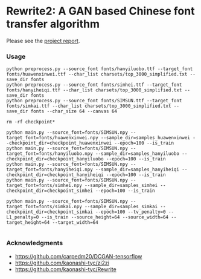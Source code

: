 # Rewrite2: A GAN based Chinese font transfer algorithm

Please see the [project report](CPSC540_Final_Project_Report.pdf).

### Usage
```
python preprocess.py --source_font fonts/hanyiluobo.ttf --target_font fonts/huawenxinwei.ttf --char_list charsets/top_3000_simplified.txt --save_dir fonts
python preprocess.py --source_font fonts/simhei.ttf --target_font fonts/hanyiheiqi.ttf --char_list charsets/top_3000_simplified.txt --save_dir fonts
python preprocess.py --source_font fonts/SIMSUN.ttf --target_font fonts/simkai.ttf --char_list charsets/top_3000_simplified.txt --save_dir fonts --char_size 64 --canvas 64

rm -rf checkpoint*

python main.py --source_font=fonts/SIMSUN.npy --target_font=fonts/huawenxinwei.npy --sample_dir=samples_huawenxinwei --checkpoint_dir=checkpoint_huawenxinwei --epoch=100 --is_train
python main.py --source_font=fonts/SIMSUN.npy --target_font=fonts/hanyiluobo.npy --sample_dir=samples_hanyiluobo --checkpoint_dir=checkpoint_hanyiluobo --epoch=100 --is_train
python main.py --source_font=fonts/SIMSUN.npy --target_font=fonts/hanyiheiqi.npy --sample_dir=samples_hanyiheiqi --checkpoint_dir=checkpoint_hanyiheiqi --epoch=100 --is_train
python main.py --source_font=fonts/SIMSUN.npy --target_font=fonts/simhei.npy --sample_dir=samples_simhei --checkpoint_dir=checkpoint_simhei --epoch=100 --is_train

python main.py --source_font=fonts/SIMSUN.npy --target_font=fonts/simkai.npy --sample_dir=samples_simkai --checkpoint_dir=checkpoint_simkai --epoch=100 --tv_penalty=0 --L1_penalty=0 --is_train --source_height=64 --source_width=64 --target_height=64 --target_width=64


```

### Acknowledgments
- https://github.com/carpedm20/DCGAN-tensorflow
- https://github.com/kaonashi-tyc/zi2zi
- https://github.com/kaonashi-tyc/Rewrite
